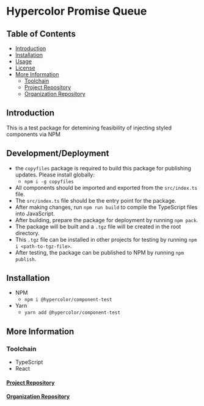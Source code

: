 # Hypercolor Promise Queue

## Table of Contents
- [Introduction](#introduction)
- [Installation](#installation)
- [Usage](#usage)
- [License](LICENSE)
- [More Information](#more-information)
    - [Toolchain](#toolchain)
    - [Project Repository](#project-repository)
    - [Organization Repository](#organization-repository)

## Introduction
This is a test package for detemining feasibility of injecting styled components via NPM

## Development/Deployment
- the `copyfiles` package is required to build this package for publishing updates. Please install globally:
  - `npm i -g copyfiles`
- All components should be imported and exported from the `src/index.ts` file.
- The `src/index.ts` file should be the entry point for the package.
- After making changes, run `npm run build` to compile the TypeScript files into JavaScript.
- After building, prepare the package for deployment by running `npm pack`.
- The package will be built and a `.tgz` file will be created in the root directory.
- This `.tgz` file can be installed in other projects for testing by running `npm i <path-to-tgz-file>`.
- After testing, the package can be published to NPM by running `npm publish`.

## Installation
- NPM
    - `npm i @hypercolor/component-test`
- Yarn
    - `yarn add @hypercolor/component-test`

## More Information
### Toolchain
- TypeScript
- React

#### [Project Repository](https://github.com/hypercolor/component-test)

#### [Organization Repository](https://github.com/hypercolor/)
